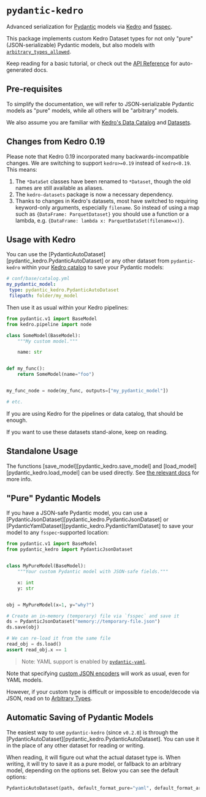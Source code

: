 # `pydantic-kedro`

Advanced serialization for [Pydantic](https://docs.pydantic.dev/) models
via [Kedro](https://kedro.readthedocs.io/en/stable/index.html) and
[fsspec](https://filesystem-spec.readthedocs.io/en/latest/).

This package implements custom Kedro Dataset types for not only "pure" (JSON-serializable)
Pydantic models, but also models with [`arbitrary_types_allowed`](https://docs.pydantic.dev/usage/types/#arbitrary-types-allowed).

Keep reading for a basic tutorial,
or check out the [API Reference](reference.md) for auto-generated docs.

## Pre-requisites

To simplify the documentation, we will refer to JSON-serializable Pydantic models
as "pure" models, while all others will be "arbitrary" models.

We also assume you are familiar with [Kedro's Data Catalog](https://docs.kedro.org/en/stable/data/data_catalog.html)
and [Datasets](https://docs.kedro.org/en/stable/data/kedro_io.html).

## Changes from Kedro 0.19

Please note that Kedro 0.19 incorporated many backwards-incompatible changes.
We are switching to support `kedro>=0.19` instead of `kedro<0.19`. This means:

1. The `*DataSet` classes have been renamed to `*Dataset`, though the old names
   are still available as aliases.
2. The `kedro-datasets` package is now a necessary dependency.
3. Thanks to changes in Kedro's datasets, most have switched to requiring
   keyword-only arguments, especially `filename`. So instead of using a map such
   as `{DataFrame: ParquetDataset}` you should use a function or a lambda, e.g.
   `{DataFrame: lambda x: ParquetDataSet(filename=x)}`.

## Usage with Kedro

You can use the [PydanticAutoDataset][pydantic_kedro.PydanticAutoDataset]
or any other dataset from `pydantic-kedro` within your
[Kedro catalog](https://docs.kedro.org/en/stable/get_started/kedro_concepts.html#data-catalog)
to save your Pydantic models:

```yaml
# conf/base/catalog.yml
my_pydantic_model:
 type: pydantic_kedro.PydanticAutoDataset
 filepath: folder/my_model
```

Then use it as usual within your Kedro pipelines:

```python
from pydantic.v1 import BaseModel
from kedro.pipeline import node

class SomeModel(BaseModel):
    """My custom model."""

    name: str


def my_func():
    return SomeModel(name="foo")


my_func_node = node(my_func, outputs=["my_pydantic_model"])

# etc.
```

If you are using Kedro for the pipelines or data catalog, that should be enough.

If you want to use these datasets stand-alone, keep on reading.

## Standalone Usage

The functions [save_model][pydantic_kedro.save_model] and
[load_model][pydantic_kedro.load_model] can be used directly.
See [the relevant docs](standalone_usage.md) for more info.

## "Pure" Pydantic Models

If you have a JSON-safe Pydantic model, you can use a
[PydanticJsonDataset][pydantic_kedro.PydanticJsonDataset]
or [PydanticYamlDataset][pydantic_kedro.PydanticYamlDataset]
to save your model to any `fsspec`-supported location:

```python
from pydantic.v1 import BaseModel
from pydantic_kedro import PydanticJsonDataset


class MyPureModel(BaseModel):
    """Your custom Pydantic model with JSON-safe fields."""

    x: int
    y: str


obj = MyPureModel(x=1, y="why?")

# Create an in-memory (temporary) file via `fsspec` and save it
ds = PydanticJsonDataset("memory://temporary-file.json")
ds.save(obj)

# We can re-load it from the same file
read_obj = ds.load()
assert read_obj.x == 1
```

> Note: YAML support is enabled by [`pydantic-yaml`](https://pydantic-yaml.readthedocs.io/en/latest/).

Note that specifying [custom JSON encoders](https://docs.pydantic.dev/usage/exporting_models/#json_encoders)
will work as usual, even for YAML models.

However, if your custom type is difficult or impossible to encode/decode via
JSON, read on to [Arbitrary Types](./arbitrary_types.md).

## Automatic Saving of Pydantic Models

The easiest way to use `pydantic-kedro` (since `v0.2.0`) is through the
[PydanticAutoDataset][pydantic_kedro.PydanticAutoDataset].
You can use it in the place of any other dataset for reading or writing.

When reading, it will figure out what the actual dataset type is.
When writing, it will try to save it as a pure model, or fallback to an arbitrary model,
depending on the options set. Below you can see the default options:

```python
PydanticAutoDataset(path, default_format_pure="yaml", default_format_arbitrary="zip")
```
